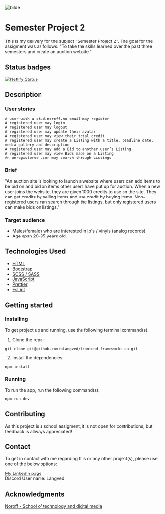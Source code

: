 ![bilde](https://github.com/bLangved/Semester-Project-2/assets/101604131/10778e97-b653-4d49-b3f9-72a1c36115f4)

# Semester Project 2
This is my delivery for the subject "Semester Project 2". The goal for the assigment was as follows:
"To take the skills learned over the past three semesters and create an auction website."

## Status badges
[![Netlify Status](https://api.netlify.com/api/v1/badges/9c29a094-4c43-43a5-a565-6643a638cfe5/deploy-status)](https://app.netlify.com/sites/sp2-bhl/deploys)

## Description
### User stories

```
A user with a stud.noroff.no email may register
A registered user may login
A registered user may logout
A registered user may update their avatar
A registered user may view their total credit
A registered user may create a Listing with a title, deadline date, media gallery and description
A registered user may add a Bid to another user’s Listing
A registered user may view Bids made on a Listing
An unregistered user may search through Listings
```

### Brief
"An auction site is looking to launch a website where users can add items to be bid on and bid on items other users have put up for auction.
When a new user joins the website, they are given 1000 credits to use on the site. They can get credits by selling items and use credit by buying items.
Non-registered users can search through the listings, but only registered users can make bids on listings."

### Target audience
- Males/females who are interested in lp's / vinyls (analog records)
- Age span 20-35 years old.

## Technologies Used

- [HTML](https://developer.mozilla.org/en-US/docs/Web/HTML)
- [Bootstrap](https://getbootstrap.com/)
- [SCSS / SASS](https://sass-lang.com/)
- [JavaScript](https://www.javascript.com/)
- [Prettier](https://prettier.io/)
- [EsLint](https://eslint.org/)


## Getting started

### Installing

To get project up and running, use the following terminal command(s). 

1. Clone the repo:

```
git clone git@github.com:bLangved/frontend-frameworks-ca.git
```

2. Install the dependencies:

```
npm install
```

### Running

To run the app, run the following command(s):

```
npm run dev
```

## Contributing

As this project is a school assigment, it is not open for contributions, but feedback is allways appreciated!

## Contact

To get in contact with me regarding this or any other project(s), please use one of the below options:

[My LinkedIn page](https://www.linkedin.com/in/bj%C3%B8rnar-heian-langved-23157b246/)
<br>
Discord User name: Langved


## Acknowledgments

[Noroff - School of technology and digital media](https://www.noroff.no/en)
